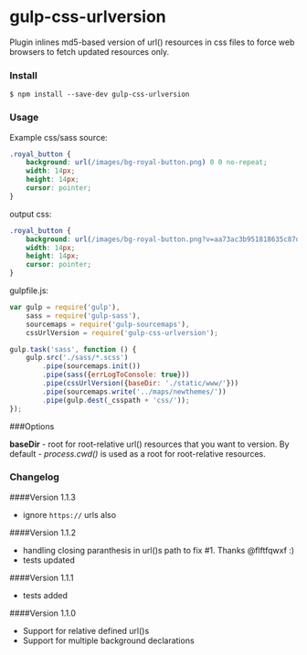 gulp-css-urlversion
=====================

Plugin inlines md5-based version of url() resources in css files to force web browsers to fetch updated resources only.

### Install

    $ npm install --save-dev gulp-css-urlversion


### Usage

Example css/sass source:

```css
.royal_button {
    background: url(/images/bg-royal-button.png) 0 0 no-repeat;
    width: 14px;
    height: 14px;
    cursor: pointer;
}
```

output css:
```css
.royal_button {
    background: url(/images/bg-royal-button.png?v=aa73ac3b951818635c87dc4f56e9cc97) 0 0 no-repeat;
    width: 14px;
    height: 14px;
    cursor: pointer;
}
```

gulpfile.js:

```js
var gulp = require('gulp'),
    sass = require('gulp-sass'),
    sourcemaps = require('gulp-sourcemaps'),
    cssUrlVersion = require('gulp-css-urlversion');

gulp.task('sass', function () {
    gulp.src('./sass/*.scss')
        .pipe(sourcemaps.init())
        .pipe(sass({errLogToConsole: true}))
        .pipe(cssUrlVersion({baseDir: './static/www/'}))
        .pipe(sourcemaps.write('../maps/newthemes/'))
        .pipe(gulp.dest(_csspath + 'css/'));
});

```

###Options

**baseDir** - root for root-relative url() resources that you want to version.
By default - *process.cwd()* is used as a root for root-relative resources.



### Changelog

####Version 1.1.3

- ignore `https://` urls also

####Version 1.1.2

- handling closing paranthesis in url()s path to fix #1. Thanks @flftfqwxf :)
- tests updated

####Version 1.1.1

- tests added

####Version 1.1.0

- Support for relative defined url()s
- Support for multiple background declarations

